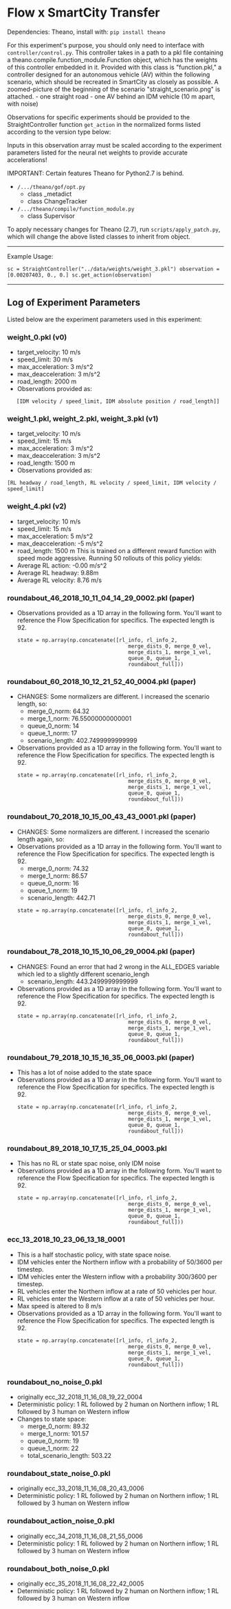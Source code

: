 # Flow x SmartCity Transfer
Dependencies: Theano, install with: `pip install theano`

For this experiment's purpose, you should only need to interface with `controller/control.py`. This controller takes in a path to a pkl file containing a theano.compile.function_module.Function object, which has the weights of this controller embedded in it. Provided with this class is "function.pkl," a controller designed for an autonomous vehicle (AV) within the following scenario, which should be recreated in SmartCity as closely as possible. A zoomed-picture of the beginning of the scenario "straight_scenario.png" is attached. 
    - one straight road
    - one AV behind an IDM vehicle (10 m apart, with noise)

Observations for specific experiments should be provided to 
the StraightController function `get_action` in the normalized forms
listed according to the version type below: 

Inputs in this observation array must be scaled according to the
experiment parameters listed for the neural net weights to 
provide accurate accelerations!

IMPORTANT: Certain features Theano for Python2.7 is behind.
- `/.../theano/gof/opt.py`
    - class _metadict 
    - class ChangeTracker
- `/.../theano/compile/function_module.py`
    - class Supervisor

To apply necessary changes for Theano (2.7), run `scripts/apply_patch.py`, which will change the above listed classes to inherit from object.

--- 
Example Usage:

`sc = StraightController("../data/weights/weight_3.pkl")
observation = [0.00207403, 0., 0.]
sc.get_action(observation)`

---
## Log of Experiment Parameters
Listed below are the experiment parameters used in this experiment: 

### weight_0.pkl (v0)
- target_velocity: 10 m/s
- speed_limit: 30 m/s
- max_acceleration: 3 m/s^2
- max_deacceleration: 3 m/s^2
- road_length: 2000 m
- Observations provided as: 
```[[RL velocity / speed_limit, RL absolute position / road_length],
   [IDM velocity / speed_limit, IDM absolute position / road_length]]
```

### weight_1.pkl, weight_2.pkl, weight_3.pkl (v1) 
- target_velocity: 10 m/s
- speed_limit: 15 m/s
- max_acceleration: 3 m/s^2
- max_deacceleration: 3 m/s^2
- road_length: 1500 m
- Observations provided as: 
```
[RL headway / road_length, RL velocity / speed_limit, IDM velocity / speed_limit]
```

### weight_4.pkl (v2)
- target_velocity: 10 m/s
- speed_limit: 15 m/s
- max_acceleration: 5 m/s^2
- max_deacceleration: -5 m/s^2
- road_length: 1500 m
This is trained on a different reward function with speed mode aggressive. Running 50 rollouts of this policy yields: 
- Average RL action: -0.00 m/s^2
- Average RL headway: 9.88m
- Average RL velocity: 8.76 m/s

### roundabout_46_2018_10_11_04_14_29_0002.pkl (paper)
- Observations provided as a 1D array in the following form. You'll want to reference the Flow Specification for specifics. The expected length is 92.
	```
	state = np.array(np.concatenate([rl_info, rl_info_2,
                                        merge_dists_0, merge_0_vel,
                                        merge_dists_1, merge_1_vel,
                                        queue_0, queue_1,
                                        roundabout_full]))
    ```
    
### roundabout_60_2018_10_12_21_52_40_0004.pkl (paper)
- CHANGES: Some normalizers are different. I increased the scenario length, so:
    - merge_0_norm: 64.32
    - merge_1_norm: 76.55000000000001
    - queue_0_norm: 14
    - queue_1_norm: 17
    - scenario_length: 402.7499999999999
- Observations provided as a 1D array in the following form. You'll want to reference the Flow Specification for specifics. The expected length is 92.
    ```
    state = np.array(np.concatenate([rl_info, rl_info_2,
                                        merge_dists_0, merge_0_vel,
                                        merge_dists_1, merge_1_vel,
                                        queue_0, queue_1,
                                        roundabout_full]))
    ```

### roundabout_70_2018_10_15_00_43_43_0001.pkl (paper)
- CHANGES: Some normalizers are different. I increased the scenario length again, so:
- Observations provided as a 1D array in the following form. You'll want to reference the Flow Specification for specifics. The expected length is 92.
    - merge_0_norm: 74.32
    - merge_1_norm: 86.57
    - queue_0_norm: 16
    - queue_1_norm: 19
    - scenario_length: 442.71
    ```
    state = np.array(np.concatenate([rl_info, rl_info_2,
                                        merge_dists_0, merge_0_vel,
                                        merge_dists_1, merge_1_vel,
                                        queue_0, queue_1,
                                        roundabout_full]))
    ```

### roundabout_78_2018_10_15_10_06_29_0004.pkl (paper)
- CHANGES: Found an error that had 2 wrong in the ALL_EDGES variable which led to a slightly different scenario_lengh
    - scenario_length: 443.2499999999999
- Observations provided as a 1D array in the following form. You'll want to reference the Flow Specification for specifics. The expected length is 92.
    ```
    state = np.array(np.concatenate([rl_info, rl_info_2,
                                        merge_dists_0, merge_0_vel,
                                        merge_dists_1, merge_1_vel,
                                        queue_0, queue_1,
                                        roundabout_full]))
    ```
 
### roundabout_79_2018_10_15_16_35_06_0003.pkl (paper)
- This has a lot of noise added to the state space 
- Observations provided as a 1D array in the following form. You'll want to reference the Flow Specification for specifics. The expected length is 92.
    ```
    state = np.array(np.concatenate([rl_info, rl_info_2,
                                        merge_dists_0, merge_0_vel,
                                        merge_dists_1, merge_1_vel,
                                        queue_0, queue_1,
                                        roundabout_full]))
    ```

### roundabout_89_2018_10_17_15_25_04_0003.pkl 
- This has no RL or state spac noise, only IDM noise 
- Observations provided as a 1D array in the following form. You'll want to reference the Flow Specification for specifics. The expected length is 92.
    ```
    state = np.array(np.concatenate([rl_info, rl_info_2,
                                        merge_dists_0, merge_0_vel,
                                        merge_dists_1, merge_1_vel,
                                        queue_0, queue_1,
                                        roundabout_full]))
    ```


### ecc_13_2018_10_23_06_13_18_0001
- This is a half stochastic policy, with state space noise.
- IDM vehicles enter the Northern inflow with a probability of 50/3600 per timestep.
- IDM vehicles enter the Western inflow with a probability 300/3600 per timestep.
- RL vehicles enter the Northern inflow at a rate of 50 vehicles per hour.
- RL vehicles enter the Western inflow at a rate of 50 vehicles per hour.
- Max speed is altered to 8 m/s
- Observations provided as a 1D array in the following form. You'll want to reference the Flow Specification for specifics. The expected length is 92.
    ```
    state = np.array(np.concatenate([rl_info, rl_info_2,
                                        merge_dists_0, merge_0_vel,
                                        merge_dists_1, merge_1_vel,
                                        queue_0, queue_1,
                                        roundabout_full]))
    ```

### roundabout_no_noise_0.pkl 
- originally ecc_32_2018_11_16_08_19_22_0004
- Deterministic policy: 1 RL followed by 2 human on Northern inflow; 1 RL followed by 3 human on Western inflow
- Changes to state space: 
    - merge_0_norm: 89.32
    - merge_1_norm: 101.57
    - queue_0_norm: 19
    - queue_1_norm: 22
    - total_scenario_length: 503.22

### roundabout_state_noise_0.pkl
- originally ecc_33_2018_11_16_08_20_43_0006
- Deterministic policy: 1 RL followed by 2 human on Northern inflow; 1 RL followed by 3 human on Western inflow

### roundabout_action_noise_0.pkl
- originally ecc_34_2018_11_16_08_21_55_0006
- Deterministic policy: 1 RL followed by 2 human on Northern inflow; 1 RL followed by 3 human on Western inflow

### roundabout_both_noise_0.pkl
- originally ecc_35_2018_11_16_08_22_42_0005
- Deterministic policy: 1 RL followed by 2 human on Northern inflow; 1 RL followed by 3 human on Western inflow





